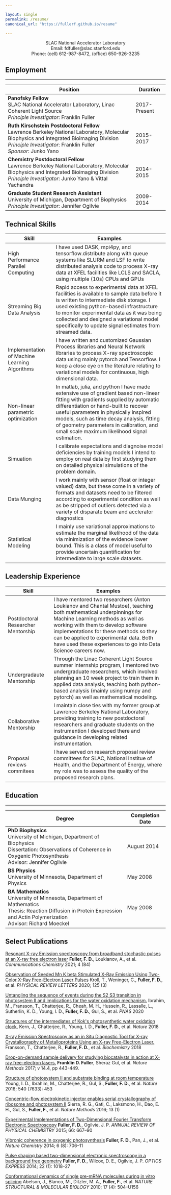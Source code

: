 ```yaml
---

layout: single
permalink: /resume/
canonical_url: "https://fullerf.github.io/resume"

---
```


<center>SLAC National Accelerator Laboratory</center>
<center>Email: fdfuller@slac.stanford.edu</center>
<center>Phone: (cell) 612-987-8472, (office) 650-926-3235</center>

## Employment

---

|Position                                       |Duration               |
|---|---|
|**Panofsky Fellow**<br>SLAC National Accelerator Laboratory, Linac Coherent Light Source<br>*Principle Investigator*: Franklin Fuller<br>| 2017-Present|
|**Ruth Kirschstein Postdoctoral Fellow**<br>Lawrence Berkeley National Laboratory, Molecular Biophysics and Integrated Bioimaging Division<br>*Principle Investigator*: Franklin Fuller<br>*Sponsor*: Junko Yano| 2015-2017|
|**Chemistry Postdoctoral Fellow**<br>Lawrence Berkeley National Laboratory, Molecular Biophysics and Integrated Bioimaging Division<br>*Principle Investigator*: Junko Yano & Vittal Yachandra| 2014-2015|
|**Graduate Student Research Assistant**<br>University of Michigan, Department of Biophysics<br>*Principle Investigator*: Jennifer Ogilvie| 2009-2014|

## Technical Skills

|Skill                                       |Examples               |
|---|---|
|High Performance Parallel Computing| I have used DASK, mpi4py, and tensorflow.distribute along with queue systems like SLURM and LSF to write distributed analysis code to process X-ray data at XFEL facilities like LCLS and SACLA, using multiple (10s) CPUs and GPUs|
|Streaming Big Data Analysis | Rapid access to experimental data at XFEL facilities is available to sample data before it is written to intermediate disk storage. I used existing python-based infrastructure to monitor experimental data as it was being collected and designed a variational model specifically to update signal estimates from streamed data.|
|Implementation of Machine Learning Algorithms| I have written and customized Gaussian Process libraries and Neural Network libraries to process X-ray spectroscopic data using mainly pytorch and Tensorflow. I keep a close eye on the literature relating to variational models for continuous, high dimensional data. |
|Non-linear parametric optimization | In matlab, julia, and python I have made extensive use of gradient based non-linear fitting with gradients supplied by automatic differentiation or hand-built to recover useful parameters in physically inspired models, such as time decay analysis, fitting of geometry parameters in calibration, and small scale maximum likelihood signal estimation.|
|Simuation| I calibrate expectations and diagnoise model deficiencies by training models I intend to employ on real data by first studying them on detailed physical simulations of the problem domain.|
|Data Munging| I work mainly with sensor (float or integer valued) data, but these come in a variety of formats and datasets need to be filtered according to experimental condition as well as be stripped of outliers detected via a variety of disparate beam and acclerator diagnostics|
|Statistical Modeling| I mainly use variational approximations to estimate the marginal likelihood of the data via minimization of the evidence lower bound. This is a class of model useful to provide uncertain quantification for intermediate to large scale datasets.|

## Leadership Experience

|Skill                                       |Examples               |
|---|---|
|Postdoctoral Researcher Mentorship| I have mentored two researchers (Anton Loukianov and Chantal Mustoe), teaching both mathematical underpinnings for Machine Learning methods as well as working with them to develop software implementations for these methods so they can be applied to experimental data. Both have used these experiences to go into Data Science careers now.|
|Undergradaute Mentorship | Through the Linac Coherent Light Source summer internship program, I mentored two undergraduate researchers, which involved planning an 10 week project to train them in applied data analysis, teaching both python-based analysis (mainly using numpy and pytorch) as well as mathematical modeling. |
|Collaborative Mentorship| I maintain close ties with my former group at Lawrence Berkeley National Laboratory, providing training to new postdoctoral researchers and graduate students on the instrumention I developed there and guidance in developing related instrumentation.|
|Proposal reviews commitees| I have served on research proposal review committees for SLAC, National Institue of Health, and the Department of Energy, where my role was to assess the quality of the proposed research plans.



	
## Education

---

|Degree | Completion Date|
|---|---|
|**PhD Biophysics**<br>University of Michigan, Department of Biophysics<br>Dissertation: Observations of Coherence in Oxygenic Photosynthesis<br>Advisor: Jennifer Ogilvie|August 2014|
|**BS Physics**<br>University of Minnesota, Department of Physics<br>|May 2008|
|**BA Mathematics**<br>University of Minnesota, Department of Mathematics<br>Thesis: Reaction Diffusion in Protein Expression and Actin Polymerization<br>Advisor: Richard Moeckel|May 2008|


## Select Publications

[Resonant X-ray Emission spectroscopy from broadband stochastic pulses at an X-ray free electron laser](http://dx.doi.org/10.1038/s42004-021-00512-3) **Fuller, F. D.**, Loukianov, A., et al. *Communications Chemistry* 2021; 4 (84)

[Observation of Seeded Mn K beta Stimulated X-Ray Emission Using Two-Color X-Ray Free-Electron Laser Pulses](https://doi.org/10.1103/PhysRevLett.125.037404) Kroll, T., Weninger, C., **Fuller, F. D.**, et al. *PHYSICAL REVIEW LETTERS*  2020; 125 (3)

[Untangling the sequence of events during the S2 S3 transition in photosystem II and implications for the water oxidation mechanism.](https://doi.org/10.1073/pnas.2000529117) Ibrahim, M., Fransson, T., Chatterjee, R., Cheah, M. H., Hussein, R., Lassalle, L., Sutherlin, K. D., Young, I. D., **Fuller, F. D.**, Gul, S., et al. *PNAS* 2020

[Structures of the intermediates of Kok's photosynthetic water oxidation clock.](https://dx.doi.org/10.1038/s41586-018-0681-2) Kern, J., Chatterjee, R., Young, I. D., **Fuller, F. D.**, et al. *Nature* 2018

[X-ray Emission Spectroscopy as an in Situ Diagnostic Tool for X-ray Crystallography of Metalloproteins Using an X-ray Free-Electron Laser.](https://dx.doi.org/10.1021/acs.biochem.8b00325) Fransson, T., Chatterjee, R., **Fuller, F. D.**, et al. *Biochemistry* 2018

[Drop-on-demand sample delivery for studying biocatalysts in action at X-ray free-electron lasers.](http://dx.doi.org/10.1038/nmeth.4195) **Franklin D. Fuller**, Sheraz Gul, et al. *Nature Methods* 2017; v 14.4, pp 443-449.

[Structure of photosystem II and substrate binding at room temperature](https://dx.doi.org/10.1038/nature20161) Young, I. D., Ibrahim, M., Chatterjee, R., Gul, S., **Fuller, F. D.**, et al. *Nature* 2016; 540 (7633): 453

[Concentric-flow electrokinetic injector enables serial crystallography of ribosome and photosystem II](https://dx.doi.org/10.1038/NMETH.3667) Sierra, R. G., Gati, C., Laksmono, H., Dao, E. H., Gul, S., **Fuller, F.**, et al. *Nature Methods* 2016; 13 (1) 

[Experimental Implementations of Two-Dimensional Fourier Transform Electronic Spectroscopy](https://doi.org/10.1146/annurev-physchem-040513-103623) **Fuller, F. D.**, Ogilvie, J. P. *ANNUAL REVIEW OF PHYSICAL CHEMISTRY* 2015; 66: 667–90

[Vibronic coherence in oxygenic photosynthesis](https://doi.org/10.1038/NCHEM.2005) **Fuller, F. D.**, Pan, J., et al. *Nature Chemistry* 2014; 6 (8): 706–11

[Pulse shaping based two-dimensional electronic spectroscopy in a background free geometry](https://doi.org/10.1364/OE.22.001018) **Fuller, F. D.**, Wilcox, D. E., Ogilvie, J. P. *OPTICS EXPRESS* 2014; 22 (1): 1018–27

[Conformational dynamics of single pre-mRNA molecules during in vitro splicing](https://doi.org/10.1038/nsmb.1767) Abelson, J., Blanco, M., Ditzler, M. A., **Fuller, F.**, et al. *NATURE STRUCTURAL & MOLECULAR BIOLOGY* 2010; 17 (4): 504–U156
